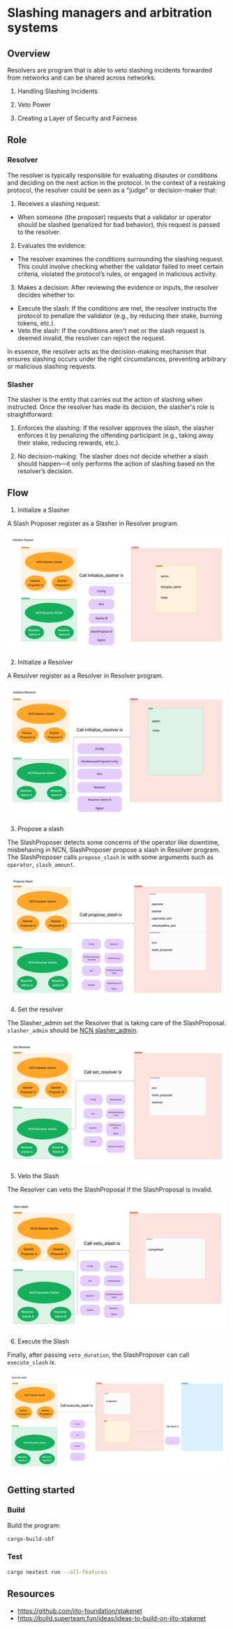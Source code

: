 # Slashing managers and arbitration systems

## Overview

Resolvers are program that is able to veto slashing incidents forwarded from networks and can be shared across networks.

1. Handling Slashing Incidents

2. Veto Power

3. Creating a Layer of Security and Fairness

## Role

### Resolver

The resolver is typically responsible for evaluating disputes or conditions and deciding on the next action in the protocol. In the context of a restaking protocol, the resolver could be seen as a "judge" or decision-maker that:

1. Receives a slashing request: 
- When someone (the proposer) requests that a validator or operator should be slashed (penalized for bad behavior), this request is passed to the resolver.

2. Evaluates the evidence: 
- The resolver examines the conditions surrounding the slashing request. This could involve checking whether the validator failed to meet certain criteria, violated the protocol’s rules, or engaged in malicious activity.

3. Makes a decision: After reviewing the evidence or inputs, the resolver decides whether to:
- Execute the slash: If the conditions are met, the resolver instructs the protocol to penalize the validator (e.g., by reducing their stake, burning tokens, etc.).
- Veto the slash: If the conditions aren't met or the slash request is deemed invalid, the resolver can reject the request.

In essence, the resolver acts as the decision-making mechanism that ensures slashing occurs under the right circumstances, preventing arbitrary or malicious slashing requests.

### Slasher

The slasher is the entity that carries out the action of slashing when instructed. Once the resolver has made its decision, the slasher's role is straightforward:

1. Enforces the slashing:
If the resolver approves the slash, the slasher enforces it by penalizing the offending participant (e.g., taking away their stake, reducing rewards, etc.).

2. No decision-making:
The slasher does not decide whether a slash should happen—it only performs the action of slashing based on the resolver’s decision.

## Flow

1. Initialize a Slasher

A Slash Proposer register as a Slasher in Resolver program.

![initialize_slasher](./docs/images/initialize_slasher.png)

2. Initialize a Resolver

A Resolver register as a Resolver in Resolver program.

![initialize_resolver](./docs/images/initialize_resolver.png)

3. Propose a slash

The SlashProposer detects some concerns of the operator like downtime, misbehaving in NCN, SlashProposer propose a slash in Resolver program.
The SlashProposer calls `propose_slash` ix with some arguments such as `operator`, `slash_amount`.

![propose_slash](./docs/images/propose_slash.png)

4. Set the resolver

The Slasher_admin set the Resolver that is taking care of the SlashProposal.
`slasher_admin` should be [NCN slasher_admin](https://github.com/jito-foundation/restaking/blob/f2cad7bd07420bfb23b381d7c293ea2c034df473/restaking_core/src/ncn.rs#L31).

![set_resolver](./docs/images/set_resolver.png)

5. Veto the Slash

The Resolver can veto the SlashProposal if the SlashProposal is invalid.

![veto_slash](./docs/images/veto_slash.png)

6. Execute the Slash

Finally, after passing `veto_duration`, the SlashProposer can call `execute_slash` ix.

![execute_slash](./docs/images/execute_slash.png)

## Getting started

### Build
Build the program: 
```bash
cargo-build-sbf
```

### Test
```bash
cargo nextest run --all-features
```

## Resources
- https://github.com/jito-foundation/stakenet
- https://build.superteam.fun/ideas/ideas-to-build-on-jito-stakenet

